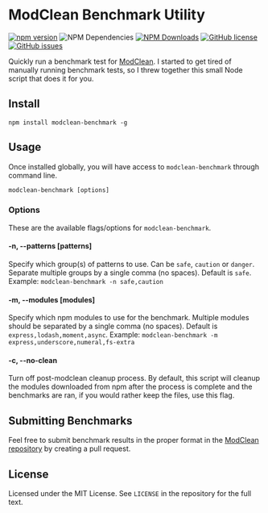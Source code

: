 # ModClean Benchmark Utility
[![npm version](https://img.shields.io/npm/v/modclean-benchmark.svg)](https://www.npmjs.com/package/modclean-benchmark) ![NPM Dependencies](https://david-dm.org/KyleRoss/modclean-benchmark.svg) [![NPM Downloads](https://img.shields.io/npm/dm/modclean-benchmark.svg)](https://www.npmjs.com/package/modclean-benchmark) [![GitHub license](https://img.shields.io/badge/license-MIT-blue.svg)](https://raw.githubusercontent.com/KyleRoss/modclean-benchmark/master/LICENSE) [![GitHub issues](https://img.shields.io/github/issues/KyleRoss/modclean-benchmark.svg)](https://github.com/KyleRoss/modclean-benchmark/issues)

Quickly run a benchmark test for [ModClean](https://github.com/KyleRoss/modclean). I started to get tired of manually running benchmark tests, so I threw together this small Node script that does it for you.

## Install

    npm install modclean-benchmark -g


## Usage
Once installed globally, you will have access to `modclean-benchmark` through command line.

    modclean-benchmark [options]


### Options
These are the available flags/options for `modclean-benchmark`.

#### -n, --patterns [patterns]
Specify which group(s) of patterns to use. Can be `safe`, `caution` or `danger`. Separate multiple groups by a single comma (no spaces). Default is `safe`. 
Example: `modclean-benchmark -n safe,caution`

#### -m, --modules [modules]
Specify which npm modules to use for the benchmark. Multiple modules should be separated by a single comma (no spaces). Default is `express,lodash,moment,async`.
Example: `modclean-benchmark -m express,underscore,numeral,fs-extra`

#### -c, --no-clean
Turn off post-modclean cleanup process. By default, this script will cleanup the modules downloaded from npm after the process is complete and the benchmarks are ran, if you would rather keep the files, use this flag.

## Submitting Benchmarks
Feel free to submit benchmark results in the proper format in the [ModClean repository](https://github.com/KyleRoss/modclean) by creating a pull request.

## License
Licensed under the MIT License. See `LICENSE` in the repository for the full text.
